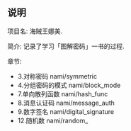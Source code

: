 ## 说明
项目名: 海贼王娜美.

简介: 记录了学习「图解密码」一书的过程.

章节:

  - 3.对称密码 nami/symmetric
  - 4.分组密码的模式 nami/block_mode
  - 7.单向散列函数 nami/hash_func
  - 8.消息认证码 nami/message_auth
  - 9.数字签名 nami/digital_signature
  - 12.随机数 nami/random_
